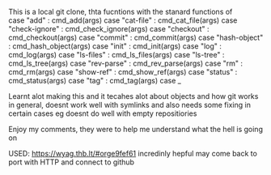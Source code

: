 This is a local git clone, thta fucntions with the stanard functions of  
        case "add"          : cmd_add(args)
        case "cat-file"     : cmd_cat_file(args)
        case "check-ignore" : cmd_check_ignore(args)
        case "checkout"     : cmd_checkout(args)
        case "commit"       : cmd_commit(args)
        case "hash-object"  : cmd_hash_object(args)
        case "init"         : cmd_init(args)
        case "log"          : cmd_log(args)
        case "ls-files"     : cmd_ls_files(args)
        case "ls-tree"      : cmd_ls_tree(args)
        case "rev-parse"    : cmd_rev_parse(args)
        case "rm"           : cmd_rm(args)
        case "show-ref"     : cmd_show_ref(args)
        case "status"       : cmd_status(args)
        case "tag"          : cmd_tag(args)
        case _    


  Learnt alot making this and it tecahes alot about objects and 
  how git works in general, doesnt work well with symlinks and also needs
  some fixing in certain cases
  eg doesnt do well with empty repositiories

  Enjoy my comments, they were to help me understand what the hell is going on
  
   USED: https://wyag.thb.lt/#orge9fef61
   incredinly hepful
   may come back to port with HTTP and connect to github 
   
  
